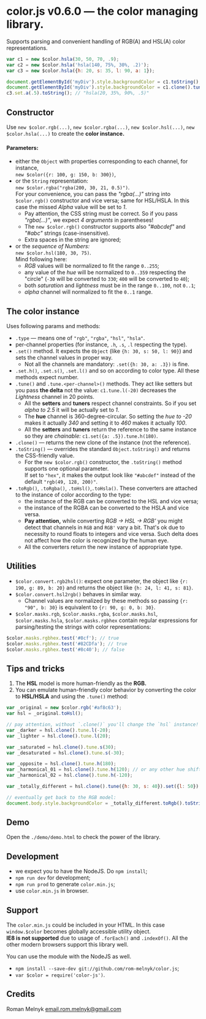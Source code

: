 # color.js v0.6.0 &mdash; the color managing library.

Supports parsing and convenient handling of RGB(A) and HSL(A) color representations.

```javascript
var c1 = new $color.hsla(30, 50, 70, .9);
var c2 = new $color.hsla('hsla(140, 75%, 30%, .2)');
var c3 = new $color.hsla({h: 20, s: 35, l: 90, a: 1});

document.getElementById('myDiv').style.backgroundColor = c1.toString();
document.getElementById('myDiv').style.backgroundColor = c1.clone().tune({l: -20}).toString(); // a bit lighter
c3.set.a(.5).toString(); // "hsla(20, 35%, 90%, .5)"
```
## Constructor

Use `new $color.rgb(...)`, `new $color.rgba(...)`, `new $color.hsl(...)`, `new $color.hsla(...)` to create the **color instance.**

#### Parameters:

* either the `Object` with properties corresponding to each channel, for instance,  
   `new $color({r: 100, g: 150, b: 300})`,
* or the `String` representation:  
   `new $color.rgba("rgba(200, 30, 21, 0.5)")`.  
   For your convenience, you can pass the _"rgba(...)"_ string into `$color.rgb()` constructor and vice versa; same for HSL/HSLA. In this case the missed _Alpha_ value will be set to _1_.
  * Pay attention, the CSS string must be correct. So if you pass _"rgba(...)"_, we expect _4 arguments_ in parentheses!
  * The `new $color.rgb()` constructor supports also _"#abcdef"_ and _"#abc"_ strings (case-insensitive).
  * Extra spaces in the string are ignored;
* or the _sequence of Numbers:_  
   `new $color.hsl(180, 30, 75)`.  
   Mind following here:
  * _RGB_ values will be normalized to fit the range `0..255`;
  * any value of the _hue_ will be normalized to `0..359` respecting the "circle" (`-30` will be converted to `330`; `400` will be converted to `40`);
  * both _saturation_ and _lightness_ must be in the range `0..100`, not `0..1`;
  * _alpha_ channel will normalized to fit the `0..1` range.

## The color instance

Uses following params and methods:

* `.type` &mdash; means one of `"rgb"`, `"rgba"`, `"hsl"`, `"hsla"`.
* per-channel properties (for instance, `.h`, `.s`, `.l` respecting the type).
* `.set()` method. It expects the `Object` (like `{h: 30, s: 50, l: 90}`) and sets the channel values in proper way.
  * Not all the channels are mandatory: `.set({h: 30, a: .3})` is fine.
* `.set.h()`, `.set.s()`, `.set.l()` and so on according to color type. All these methods expect number.
* `.tune()` and `.tune.<per-channel>()` methods. They act like setters but you pass **the delta** not the value: `c1.tune.l(-20)` decreases the _Lightness_ channel in 20 points.
  * All the **setters** and **tuners** respect channel constraints. So if you set _alpha to 2.5_ it will be actually set to _1_.
  * The **hue** channel is 360-degree-circular. So setting the _hue to -20_ makes it actually _340_ and setting it to _460_ makes it actually _100_.
  * All the **setters** and **tuners** return the reference to the same instance so they are _chainable:_ `c1.set({a: .5}).tune.h(180)`.
* `.clone()` &mdash; returns the new clone of the instance (not the reference).
* `.toString()` &mdash; overrides the standard `Object.toString()` and returns the CSS-friendly value.
  * For the `new $color.rgb()` constructor, the `.toString()` method supports one optional parameter.  
   If set to `"hex"`, it makes the output look like `"#abcdef"` instead of the default `"rgb(49, 128, 200)"`.
* `.toRgb()`, `.toRgba()`, `.toHsl()`,`.toHsla()`. These converters are attached to the instance of color according to the type:
  * the instance of the RGB can be converted to the HSL and vice versa;
  * the instance of the RGBA can be converted to the HSLA and vice versa.
  * **Pay attention,** while converting _RGB &rarr; HSL &rarr; RGB'_ you might detect that channels in `RGB` and `RGB'` vary a bit. That's ok due to necessity to round floats to integers and vice versa. Such delta does not affect how the color is recognized by the human eye.
  * All the converters return the new instance of appropriate type.

## Utilities

* `$color.convert.rgb2hsl()`: expect one parameter, the object like `{r: 190, g: 89, b: 20}` and returns the object like `{h: 24, l: 41, s: 81}`.
* `$color.convert.hsl2rgb()` behaves in similar way.
  * Channel values are normalized by these methods so passing `{r: "90", b: 30}` is equivalent to `{r: 90, g: 0, b: 30}`.
* `$color.masks.rgb`, `$color.masks.rgba`, `$color.masks.hsl`, `$color.masks.hsla`, `$color.masks.rgbhex` contain regular expressions for parsing/testing the strings with color representations:  
```javascript
$color.masks.rgbhex.test('#8cf'); // true
$color.masks.rgbhex.test('#82CDfa'); // true
$color.masks.rgbhex.test('#8c40'); // false
```

## Tips and tricks

1. The **HSL** model is more human-friendly as the **RGB.**
2. You can emulate human-friendly color behavior by converting the color to **HSL/HSLA** and using the `.tune()` method:
```javascript
var _original = new $color.rgb('#af8c63');
var hsl = _original.toHsl();

// pay attention, without `.clone()` you'll change the `hsl` instance!
var _darker = hsl.clone().tune.l(-20);
var _lighter = hsl.clone().tune.l(20);

var _saturated = hsl.clone().tune.s(30);
var _desaturated = hsl.clone().tune.s(-30);

var _opposite = hsl.clone().tune.h(180);
var _harmonical_01 = hsl.clone().tune.h(120); // or any other hue shift
var _harmonical_02 = hsl.clone().tune.h(-120);

var _totally_different = hsl.clone().tune({h: 30, s: 40}).set({l: 50}); // the sequence might be continued

// eventually get back to the RGB model:
document.body.style.backgroundColor = _totally_different.toRgb().toString('hex'); // "#d5db24"
```

## Demo

Open the `./demo/demo.html` to check the power of the library.

## Development

* we expect you to have the NodeJS. Do `npm install`;
* `npm run dev` for development;
* `npm run prod` to generate `color.min.js`;
* use `color.min.js` in browser.

## Support

The `color.min.js` could be included in your HTML. In this case `window.$color` becomes globally accessible utility object.  
   **IE8 is not supported** due to usage of `.forEach()` and `.indexOf()`. All the other modern browsers support this library well.

You can use the module with the NodeJS as well.

* `npm install --save-dev git://github.com/rom-melnyk/color.js`;
* `var $color = require('color-js')`.


## Credits

Roman Melnyk <email.rom.melnyk@gmail.com>
